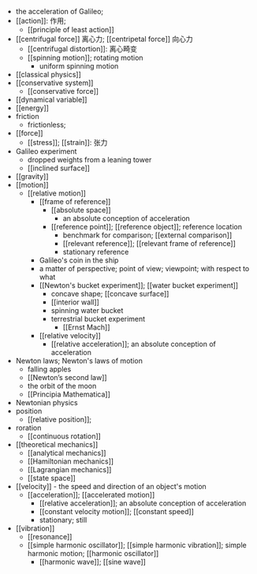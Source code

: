 - the acceleration of Galileo; 
- [[action]]: 作用; 
    - [[principle of least action]]
- [[centrifugal force]] 离心力; [[centripetal force]] 向心力
    - [[centrifugal distortion]]: 离心畸变
    - [[spinning motion]]; rotating motion
        - uniform spinning motion
- [[classical physics]]
- [[conservative system]]
    - [[conservative force]]
- [[dynamical variable]]
- [[energy]]
- friction
    - frictionless;
- [[force]]
    - [[stress]]; [[strain]]: 张力
- Galileo experiment
    - dropped weights from a leaning tower
    - [[inclined surface]]
- [[gravity]]
- [[motion]]
    - [[relative motion]]
        - [[frame of reference]]
            - [[absolute space]]
                - an absolute conception of acceleration
            - [[reference point]]; [[reference object]]; reference location
                - benchmark for comparison; [[external comparison]]
                - [[relevant reference]]; [[relevant frame of reference]]
                - stationary reference
        - Galileo's coin in the ship
        - a matter of perspective; point of view; viewpoint; with respect to what
        - [[Newton's bucket experiment]]; [[water bucket experiment]]
            - concave shape; [[concave surface]]
            - [[interior wall]]
            - spinning water bucket
            - terrestrial bucket experiment
                - [[Ernst Mach]]
        - [[relative velocity]]
            - [[relative acceleration]]; an absolute conception of acceleration
- Newton laws; Newton's laws of motion
    - falling apples
    - [[Newton’s second law]]
    - the orbit of the moon
    - [[Principia Mathematica]]
- Newtonian physics
- position
    - [[relative position]];
- roration
    - [[continuous rotation]]
- [[theoretical mechanics]]
    - [[analytical mechanics]]
    - [[Hamiltonian mechanics]]
    - [[Lagrangian mechanics]]
    - [[state space]]
- [[velocity]] - the speed and direction of an object's motion
    - [[acceleration]]; [[accelerated motion]]
        - [[relative acceleration]]; an absolute conception of acceleration
        - [[constant velocity motion]]; [[constant speed]]
        - stationary; still
- [[vibration]]
    - [[resonance]]
    - [[simple harmonic oscillator]]; [[simple harmonic vibration]]; simple harmonic motion; [[harmonic oscillator]]
        - [[harmonic wave]]; [[sine wave]]
